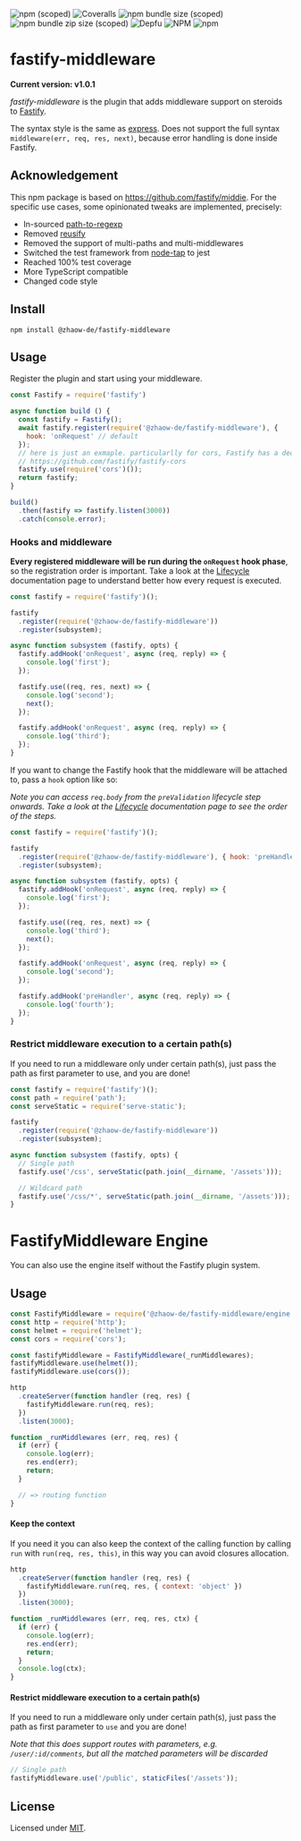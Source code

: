 ![npm (scoped)](https://img.shields.io/npm/v/@zhaow-de/fastify-middleware)
![Coveralls](https://img.shields.io/coveralls/github/zhaow-de/fastify-middleware)
![npm bundle size (scoped)](https://img.shields.io/bundlephobia/min/@zhaow-de/fastify-middleware)
![npm bundle zip size (scoped)](https://img.shields.io/bundlephobia/minzip/@zhaow-de/fastify-middleware)
![Depfu](https://img.shields.io/depfu/dependencies/github/zhaow-de/fastify-middleware)
![NPM](https://img.shields.io/npm/l/@zhaow-de/fastify-middleware)
![npm](https://img.shields.io/npm/dm/@zhaow-de/fastify-middleware)

# fastify-middleware

**Current version: v1.0.1**

*fastify-middleware* is the plugin that adds middleware support on steroids to [Fastify](https://www.npmjs.com/package/fastify).

The syntax style is the same as [express](http://npm.im/express).
Does not support the full syntax `middleware(err, req, res, next)`, because error handling is done inside Fastify.

## Acknowledgement

This npm package is based on https://github.com/fastify/middie.
For the specific use cases, some opinionated tweaks are implemented, precisely:
* In-sourced [path-to-regexp](https://github.com/pillarjs/path-to-regexp)
* Removed [reusify](https://github.com/mcollina/reusify)
* Removed the support of multi-paths and multi-middlewares
* Switched the test framework from [node-tap](https://github.com/tapjs/node-tap) to jest
* Reached 100% test coverage
* More TypeScript compatible
* Changed code style

## Install

```
npm install @zhaow-de/fastify-middleware
```

## Usage
Register the plugin and start using your middleware.
```js
const Fastify = require('fastify')

async function build () {
  const fastify = Fastify();
  await fastify.register(require('@zhaow-de/fastify-middleware'), {
    hook: 'onRequest' // default
  });
  // here is just an exmaple. particularlly for cors, Fastify has a dedicated plugin to support it 
  // https://github.com/fastify/fastify-cors
  fastify.use(require('cors')());
  return fastify;
}

build()
  .then(fastify => fastify.listen(3000))
  .catch(console.error);
```

### Hooks and middleware

__Every registered middleware will be run during the `onRequest` hook phase__, so the registration order is important.
Take a look at the [Lifecycle](https://www.fastify.io/docs/latest/Reference/Lifecycle/) documentation page to understand better how every request is executed.

```js
const fastify = require('fastify')();

fastify
  .register(require('@zhaow-de/fastify-middleware'))
  .register(subsystem);

async function subsystem (fastify, opts) {
  fastify.addHook('onRequest', async (req, reply) => {
    console.log('first');
  });

  fastify.use((req, res, next) => {
    console.log('second');
    next();
  });

  fastify.addHook('onRequest', async (req, reply) => {
    console.log('third');
  });
}
```

If you want to change the Fastify hook that the middleware will be attached to, pass a `hook` option like so:

*Note you can access `req.body` from the `preValidation` lifecycle step onwards. Take a look at the [Lifecycle](https://www.fastify.io/docs/latest/Reference/Lifecycle/) documentation page to see the order of the steps.*

```js
const fastify = require('fastify')();

fastify
  .register(require('@zhaow-de/fastify-middleware'), { hook: 'preHandler' })
  .register(subsystem);

async function subsystem (fastify, opts) {
  fastify.addHook('onRequest', async (req, reply) => {
    console.log('first');
  });

  fastify.use((req, res, next) => {
    console.log('third');
    next();
  });

  fastify.addHook('onRequest', async (req, reply) => {
    console.log('second');
  });

  fastify.addHook('preHandler', async (req, reply) => {
    console.log('fourth');
  });
}
```

### Restrict middleware execution to a certain path(s)

If you need to run a middleware only under certain path(s), just pass the path as first parameter to use, and you are done!

```js
const fastify = require('fastify')();
const path = require('path');
const serveStatic = require('serve-static');

fastify
  .register(require('@zhaow-de/fastify-middleware'))
  .register(subsystem);

async function subsystem (fastify, opts) {
  // Single path
  fastify.use('/css', serveStatic(path.join(__dirname, '/assets')));

  // Wildcard path
  fastify.use('/css/*', serveStatic(path.join(__dirname, '/assets')));
}
```

# FastifyMiddleware Engine

You can also use the engine itself without the Fastify plugin system.

## Usage
```js
const FastifyMiddleware = require('@zhaow-de/fastify-middleware/engine');
const http = require('http');
const helmet = require('helmet');
const cors = require('cors');

const fastifyMiddleware = FastifyMiddleware(_runMiddlewares);
fastifyMiddleware.use(helmet());
fastifyMiddleware.use(cors());

http
  .createServer(function handler (req, res) {
    fastifyMiddleware.run(req, res);
  })
  .listen(3000);

function _runMiddlewares (err, req, res) {
  if (err) {
    console.log(err);
    res.end(err);
    return;
  }

  // => routing function
}
```
<a name="keep-context"></a>
#### Keep the context
If you need it you can also keep the context of the calling function by calling `run` with `run(req, res, this)`, in this way you can avoid closures allocation.

```js
http
  .createServer(function handler (req, res) {
    fastifyMiddleware.run(req, res, { context: 'object' })
  })
  .listen(3000);

function _runMiddlewares (err, req, res, ctx) {
  if (err) {
    console.log(err);
    res.end(err);
    return;
  }
  console.log(ctx);
}
```

<a name="restrict-usage"></a>
#### Restrict middleware execution to a certain path(s)
If you need to run a middleware only under certain path(s), just pass the path as first parameter to `use` and you are done!

*Note that this does support routes with parameters, e.g. `/user/:id/comments`, but all the matched parameters will be discarded*

```js
// Single path
fastifyMiddleware.use('/public', staticFiles('/assets'));
```

## License

Licensed under [MIT](./LICENSE).
